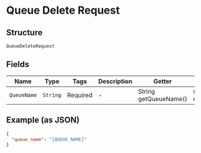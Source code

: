 
# Queue Delete Request

## Structure

`QueueDeleteRequest`

## Fields

| Name | Type | Tags | Description | Getter | Setter |
|  --- | --- | --- | --- | --- | --- |
| `QueueName` | `String` | Required | - | String getQueueName() | setQueueName(String queueName) |

## Example (as JSON)

```json
{
  "queue_name": "[QUEUE_NAME]"
}
```


